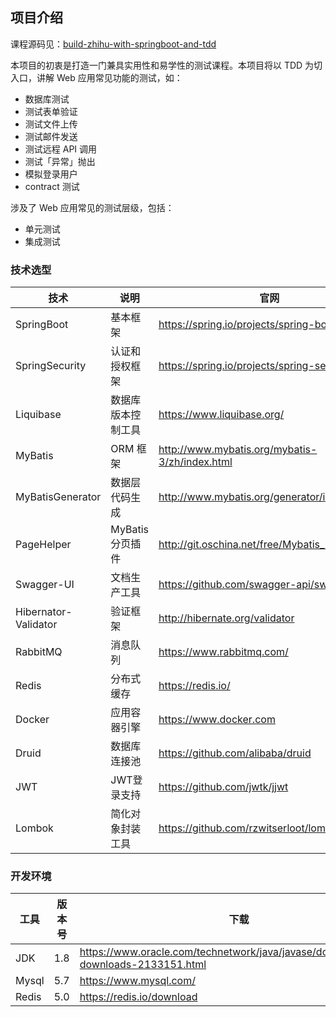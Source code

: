 ## 项目介绍

课程源码见：[build-zhihu-with-springboot-and-tdd](https://github.com/qianhuihuiji/build-zhihu-with-springboot-and-tdd)

本项目的初衷是打造一门兼具实用性和易学性的测试课程。本项目将以 TDD 为切入口，讲解 Web 应用常见功能的测试，如：

- 数据库测试
- 测试表单验证
- 测试文件上传
- 测试邮件发送
- 测试远程 API 调用
- 测试「异常」抛出
- 模拟登录用户
- contract 测试

涉及了 Web 应用常见的测试层级，包括：
- 单元测试
- 集成测试

### 技术选型

| 技术                 | 说明                | 官网                                                 |
| -------------------- | ------------------- | ---------------------------------------------------- |
| SpringBoot           | 基本框架             | https://spring.io/projects/spring-boot               |
| SpringSecurity       | 认证和授权框架        | https://spring.io/projects/spring-security           |
| Liquibase            | 数据库版本控制工具     | https://www.liquibase.org/       |
| MyBatis              | ORM 框架             | http://www.mybatis.org/mybatis-3/zh/index.html       |
| MyBatisGenerator     | 数据层代码生成      | http://www.mybatis.org/generator/index.html          |
| PageHelper           | MyBatis 分页插件    | http://git.oschina.net/free/Mybatis_PageHelper       |
| Swagger-UI           | 文档生产工具        | https://github.com/swagger-api/swagger-ui            |
| Hibernator-Validator | 验证框架            | http://hibernate.org/validator                       |
| RabbitMQ             | 消息队列            | https://www.rabbitmq.com/                            |
| Redis                | 分布式缓存          | https://redis.io/                                    |
| Docker               | 应用容器引擎        | https://www.docker.com                               |
| Druid                | 数据库连接池        | https://github.com/alibaba/druid                     |
| JWT                  | JWT登录支持         | https://github.com/jwtk/jjwt                         |
| Lombok               | 简化对象封装工具    | https://github.com/rzwitserloot/lombok               |

### 开发环境

| 工具          | 版本号 | 下载                                                         |
| ------------- | ------ | ------------------------------------------------------------ |
| JDK           | 1.8    | https://www.oracle.com/technetwork/java/javase/downloads/jdk8-downloads-2133151.html |
| Mysql         | 5.7    | https://www.mysql.com/                                       |
| Redis         | 5.0    | https://redis.io/download                                    |
